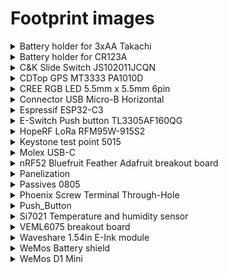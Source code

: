 # Footprint images

<details>
  <summary>Battery holder for 3xAA Takachi</summary>

  ![](../images/footprints/BatteryHolder_Takachi_3xAA.png)
</details>

<details>
  <summary>Battery holder for CR123A</summary>

  Credit: [My Sensors KiCad footprint](https://github.com/mysensors-kicad/mysensors_connectors.pretty/blob/master/CR123_holder.kicad_mod)

  ![](../images/footprints/cr123a_battery_holder.png)
</details>

<details>
  <summary>C&K Slide Switch JS102011JCQN</summary>
  Credit: [DigiKey](https://www.digikey.sg/en/models/6137628)

  ![C&K Slide Switch JS102011JCQ](../images/footprints/CK_slide_switch_spdt_JS102011JCQN.png)
</details>

<details>
  <summary>CDTop GPS MT3333 PA1010D</summary>

  ![](../images/footprints/CDTop_MT3333_PA1010D.png)
</details>

<details>
  <summary>CREE RGB LED 5.5mm x 5.5mm 6pin</summary>

  ![](../images/footprints/cree_rgb_led_55x55mm.png)
</details>

<details>
  <summary>Connector USB Micro-B Horizontal</summary>

  ![](../images/footprints/Connector_USB_Micro-B-Horizontal.png)
</details>

<details>
  <summary>Espressif ESP32-C3</summary>

  Credit: [Espressif KiCad library](https://github.com/espressif/kicad-libraries/tree/main/footprints)

  ![](../images/footprints/espressif-esp323.png)
</details>

<details>
  <summary>E-Switch Push button TL3305AF160QG</summary>

  Credit: [DigiKey](https://www.digikey.com/en/models/5816181)

  ![Espressif ESP32-C3](../images/footprints/eswitch_TL3305AF160QG.png)
</details>

<details>
  <summary>HopeRF LoRa RFM95W-915S2</summary>

  Credit: [Swij/kicad-RFM9X](https://github.com/Swij/kicad-RFM9X)

  ![](../images/footprints/HopeRF_RFM9X.png)
</details>

<details>
  <summary>Keystone test point 5015</summary>

  Credit: [DigiKey](https://www.digikey.sg/en/models/278885)

  ![Keystone test point](../images/footprints/keystone_test_point_5015.png)
</details>

<details>
  <summary>Molex USB-C</summary>

  Molex USB-C USB 2.0 Through-Hole 16+8 pin connector

  Credit: [SnapEDA DigiKey](https://www.digikey.sg/en/models/13662558X)

  ![](../images/footprints/molex_usbc_2137160001.png)
</details>

<details>
  <summary>nRF52 Bluefruit Feather Adafruit breakout board</summary>

  ![](../images/footprints/nrf52_bluefruit_Adafruit_breakout_board.png)
</details>

<details>
  <summary>Panelization</summary>

  With tabs and mouse bites.
  Credits: [Panelization by madworm](https://github.com/madworm/Panelization.pretty)

  ![](../images/footprints/paneliaztion_2mm.png)
</details>

<details>
  <summary>Passives 0805</summary>

  Capacitor
  ![](../images/footprints/capacitor_0805.png)

  Diode
  ![](../images/footprints/diode_0805.png)

  LED
  ![](../images/footprints/led_0805.png)

  Inductor
  ![](../images/footprints/inductor_0805.png)

  Resistor
  ![](../images/footprints/resistor_0805.png)
</details>

<details>
  <summary>Phoenix Screw Terminal Through-Hole</summary>

  Through-hole, 2 positions with MPN 1935161

  Credit: [SnapEDA DigiKey](https://www.digikey.sg/en/models/568614)

  ![Phoenix Screw Terminal Through-Hole](../images/footprints/phoenix_screw_terminal_th_1935161.png)
</details>

<details>
  <summary>Push_Button</summary>

  ![](../images/footprints/Push_Button.png)
</details>

<details>
  <summary>Si7021 Temperature and humidity sensor</summary>

  ![](../images/footprints/Si7021.png)
</details>

<details>
  <summary>VEML6075 breakout board</summary>

  ![](../images/footprints/VEML6075_breakout_board.png)
</details>

<details>
  <summary>Waveshare 1.54in E-Ink module</summary>

  ![](../images/footprints/Waveshare_1in54_epaper.png)
</details>

<details>
  <summary>WeMos Battery shield</summary>

  ![](../images/footprints/wemos_battery_shield.png)
</details>

<details>
  <summary>WeMos D1 Mini</summary>

  ![](../images/footprints/wemos_d1_mini.png)
</details>
